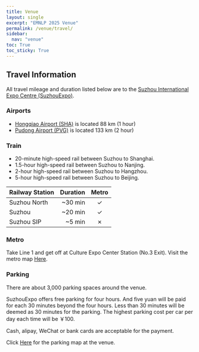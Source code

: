 ```yaml
---
title: Venue
layout: single
excerpt: "EMNLP 2025 Venue"
permalink: /venue/travel/
sidebar:
  nav: "venue"
toc: True
toc_sticky: True
---
```


## Travel Information

All travel mileage and duration listed below are to the [Suzhou International Expo Centre (SuzhouExpo)](https://en.suzhouexpo.com/zhanguansheshiEn-335.html).

### Airports

- [Hongqiao Airport (SHA)](https://www.shairport.com/ensh/hqjc/index.html) is located 88 km (1 hour)
- [Pudong Airport (PVG)](https://www.shanghaiairport.com/index_en.html) is located 133 km (2 hour)

### Train

- 20-minute high-speed rail between Suzhou to Shanghai.
- 1.5-hour high-speed rail between Suzhou to Nanjing.
- 2-hour high-speed rail between Suzhou to Hangzhou.
- 5-hour high-speed rail between Suzhou to Beijing.

| Railway Station      | Duration | Metro |
| ------------ | ------------: | :----------: |
| Suzhou North |      \~30 min |       ✓      |
| Suzhou       |      \~20 min |       ✓      |
| Suzhou SIP   |       \~5 min |       ✗      |

### Metro

Take Line 1 and get off at Culture Expo Center Station (No.3 Exit).
Visit the metro map [Here](https://www.sz-mtr.com/service/guide/map/index_zh.html).

### Parking 

There are about 3,000 parking spaces around the venue.

SuzhouExpo offers free parking for four hours. And five yuan will be paid for each 30 minutes beyond the four hours. Less than 30 minutes will be deemed as 30 minutes for the parking. The highest parking cost per car per day each time will be ￥100.

Cash, alipay, WeChat or bank cards are acceptable for the payment.

Click [Here](https://en.suzhouexpo.com/ruhedaodaEn-350.html) for the parking map at the venue.

